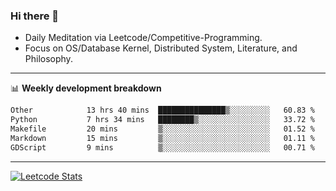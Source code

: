 ### Hi there 👋
* Daily Meditation via Leetcode/Competitive-Programming.
* Focus on OS/Database Kernel, Distributed System, Literature, and Philosophy.

-------

📊 **Weekly development breakdown**
<!--START_SECTION:waka-->

```txt
Other            13 hrs 40 mins  ███████████████▒░░░░░░░░░   60.83 %
Python           7 hrs 34 mins   ████████▒░░░░░░░░░░░░░░░░   33.72 %
Makefile         20 mins         ▒░░░░░░░░░░░░░░░░░░░░░░░░   01.52 %
Markdown         15 mins         ▒░░░░░░░░░░░░░░░░░░░░░░░░   01.11 %
GDScript         9 mins          ▒░░░░░░░░░░░░░░░░░░░░░░░░   00.71 %
```

<!--END_SECTION:waka-->

-------

[![Leetcode Stats](https://leetcard.jacoblin.cool/hzhang413?font=Fira+Mono)](https://leetcode.com/fxrc)
<!-- ![image](./cyberpunk-ghost-in-the-shell.gif)
![image](./gis-archive.png) -->

